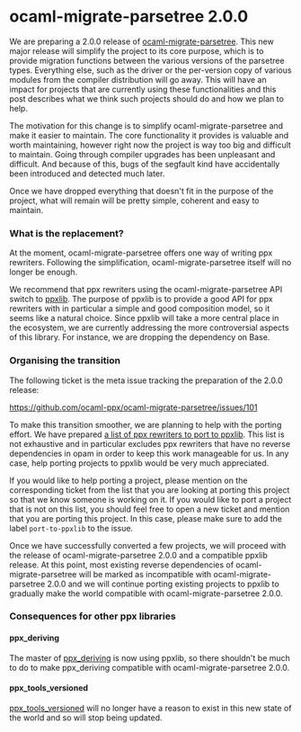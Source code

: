 ocaml-migrate-parsetree 2.0.0
=============================

We are preparing a 2.0.0 release of [ocaml-migrate-parsetree][omp].
This new major release will simplify the project to its core purpose,
which is to provide migration functions between the various versions
of the parsetree types. Everything else, such as the driver or the
per-version copy of various modules from the compiler distribution
will go away. This will have an impact for projects that are currently
using these functionalities and this post describes what we think such
projects should do and how we plan to help.

The motivation for this change is to simplify ocaml-migrate-parsetree
and make it easier to maintain. The core functionality it provides is
valuable and worth maintaining, however right now the project is way
too big and difficult to maintain. Going through compiler upgrades has
been unpleasant and difficult. And because of this, bugs of the
segfault kind have accidentally been introduced and detected much
later.

Once we have dropped everything that doesn't fit in the purpose of
the project, what will remain will be pretty simple, coherent and easy
to maintain.

### What is the replacement?

At the moment, ocaml-migrate-parsetree offers one way of writing ppx
rewriters. Following the simplification, ocaml-migrate-parsetree
itself will no longer be enough.

We recommend that ppx rewriters using the ocaml-migrate-parsetree API
switch to [ppxlib][ppxlib].  The purpose of ppxlib is to provide a
good API for ppx rewriters with in particular a simple and good
composition model, so it seems like a natural choice. Since ppxlib
will take a more central place in the ecosystem, we are currently
addressing the more controversial aspects of this library. For
instance, we are dropping the dependency on Base.

### Organising the transition

The following ticket is the meta issue tracking the preparation of the
2.0.0 release:

https://github.com/ocaml-ppx/ocaml-migrate-parsetree/issues/101

To make this transition smoother, we are planning to help with the
porting effort. We have prepared [a list of ppx rewriters to port to
ppxlib][toport].  This list is not exhaustive and in particular
excludes ppx rewriters that have no reverse dependencies in opam in
order to keep this work manageable for us.  In any case, help porting
projects to ppxlib would be very much appreciated.

If you would like to help porting a project, please mention on the
corresponding ticket from the list that you are looking at porting
this project so that we know someone is working on it. If you would
like to port a project that is not on this list, you should feel free
to open a new ticket and mention that you are porting this project. In
this case, please make sure to add the label `port-to-ppxlib` to the
issue.

Once we have successfully converted a few projects, we will proceed
with the release of ocaml-migrate-parsetree 2.0.0 and a compatible
ppxlib release.  At this point, most existing reverse dependencies of
ocaml-migrate-parsetree will be marked as incompatible with
ocaml-migrate-parsetree 2.0.0 and we will continue porting existing
projects to ppxlib to gradually make the world compatible with
ocaml-migrate-parsetree 2.0.0.

### Consequences for other ppx libraries

#### ppx_deriving

The master of [ppx_deriving][pd] is now using ppxlib, so there
shouldn't be much to do to make ppx\_deriving compatible with
ocaml-migrate-parsetree 2.0.0.

#### ppx_tools_versioned

[ppx_tools_versioned][ptv] will no longer have a reason to exist in
this new state of the world and so will stop being updated.

[omp]: https://github.com/ocaml-ppx/ocaml-migrate-parsetree/
[ppxlib]: https://github.com/ocaml-ppx/ppxlib/
[toport]: https://github.com/ocaml-ppx/ppxlib/issues?q=is%3Aopen+is%3Aissue+label%3Aport-to-ppxlib
[ptv]: https://github.com/ocaml-ppx/ppx_tools_versioned
[pd]: https://github.com/ocaml-ppx/ppx_deriving
